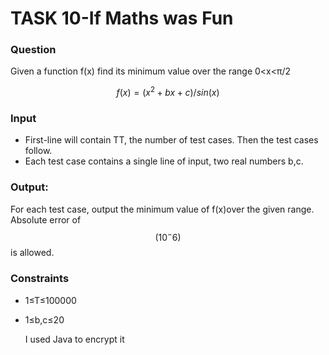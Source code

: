 # TASK 10-If Maths was Fun

### Question

Given a function f(x) find its minimum value over the range 0<x<π/2


$$
f(x)=(x^2+bx+c)/sin(x)
$$


### Input

- First-line will contain TT, the number of test cases. Then the test cases follow.
- Each test case contains a single line of input, two real numbers b,c.

### Output:

For each test case, output the minimum value of f(x)over the given range. Absolute error of 
$$
(10^-6)
$$
 is allowed.

### Constraints

- 1≤T≤100000

- 1≤b,c≤20

  I used Java to encrypt it